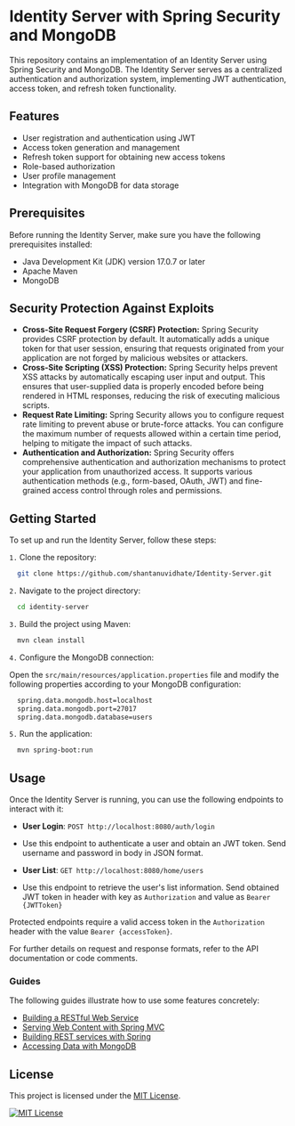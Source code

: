 # Identity Server with Spring Security and MongoDB

This repository contains an implementation of an Identity Server using Spring Security and MongoDB. The Identity Server serves as a centralized authentication and authorization system, implementing JWT authentication, access token, and refresh token functionality.

## Features

- User registration and authentication using JWT
- Access token generation and management
- Refresh token support for obtaining new access tokens
- Role-based authorization
- User profile management
- Integration with MongoDB for data storage

## Prerequisites

Before running the Identity Server, make sure you have the following prerequisites installed:
- Java Development Kit (JDK) version 17.0.7 or later
- Apache Maven
- MongoDB



## Security Protection Against Exploits
- __Cross-Site Request Forgery (CSRF) Protection:__ Spring Security provides CSRF protection by default. It automatically adds a unique token for that user session, ensuring that requests originated from your application are not forged by malicious websites or attackers.
- __Cross-Site Scripting (XSS) Protection:__ Spring Security helps prevent XSS attacks by automatically escaping user input and output. This ensures that user-supplied data is properly encoded before being rendered in HTML responses, reducing the risk of executing malicious scripts.
- __Request Rate Limiting:__ Spring Security allows you to configure request rate limiting to prevent abuse or brute-force attacks. You can configure the maximum number of requests allowed within a certain time period, helping to mitigate the impact of such attacks.
- __Authentication and Authorization:__ Spring Security offers comprehensive authentication and authorization mechanisms to protect your application from unauthorized access. It supports various authentication methods (e.g., form-based, OAuth, JWT) and fine-grained access control through roles and permissions.
## Getting Started

To set up and run the Identity Server, follow these steps:

`1.` Clone the repository:

```bash
  git clone https://github.com/shantanuvidhate/Identity-Server.git
```
`2.`  Navigate to the project directory:

```bash
  cd identity-server
```
`3.`  Build the project using Maven:

```bash
  mvn clean install
```
`4.`  Configure the MongoDB connection:

Open the `src/main/resources/application.properties` file and modify the following properties according to your MongoDB configuration:

```bash
  spring.data.mongodb.host=localhost
  spring.data.mongodb.port=27017
  spring.data.mongodb.database=users
```
`5.`  Run the application:

```bash
  mvn spring-boot:run
```
    
## Usage

Once the Identity Server is running, you can use the following endpoints to interact with it:

- **User Login**: `POST http://localhost:8080/auth/login`
- Use this endpoint to authenticate a user and obtain an JWT token. Send username and password in body in JSON format.

- **User List**: `GET http://localhost:8080/home/users`
- Use this endpoint to retrieve the user's list information. Send obtained JWT token in header with key as `Authorization` and value as `Bearer {JWTToken}`


Protected endpoints require a valid access token in the `Authorization` header with the value `Bearer {accessToken}`.

For further details on request and response formats, refer to the API documentation or code comments.




### Guides
The following guides illustrate how to use some features concretely:

* [Building a RESTful Web Service](https://spring.io/guides/gs/rest-service/)
* [Serving Web Content with Spring MVC](https://spring.io/guides/gs/serving-web-content/)
* [Building REST services with Spring](https://spring.io/guides/tutorials/rest/)
* [Accessing Data with MongoDB](https://spring.io/guides/gs/accessing-data-mongodb/)






## License

This project is licensed under the [MIT License](https://github.com/shantanuvidhate/Identity-Server/blob/main/LICENSE).

[![MIT License](https://img.shields.io/badge/License-MIT-green.svg)](https://github.com/shantanuvidhate/Identity-Server/blob/main/LICENSE)
